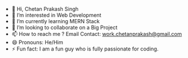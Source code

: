 - 👋 Hi, Chetan Prakash Singh
- 👀 I’m interested in Web Development
- 🌱 I’m currently learning MERN Stack
- 💞️ I’m looking to collaborate on a Big Project
- 📫 How to reach me ? Email Contact: work.chetanprakash@gmail.com
- 😄 Pronouns: He/Him
- ⚡ Fun fact: I am a fun guy who is fully passionate for coding.

<!---
chetanprakash100/chetanprakash100 is a ✨ special ✨ repository because its `README.md` (this file) appears on your GitHub profile.
You can click the Preview link to take a look at your changes.
--->
